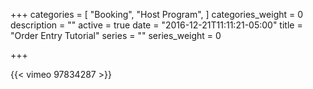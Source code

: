 +++
categories = [
  "Booking",
  "Host Program",
]
categories_weight = 0
description = ""
active = true
date = "2016-12-21T11:11:21-05:00"
title = "Order Entry Tutorial"
series = ""
series_weight = 0

+++

{{< vimeo 97834287 >}}
